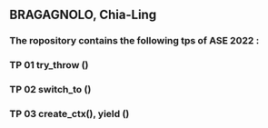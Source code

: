 ## BRAGAGNOLO, Chia-Ling

### The ropository contains the following tps of ASE 2022 :
 
### TP 01 try_throw ()

### TP 02 switch_to ()

### TP 03 create_ctx(), yield ()
